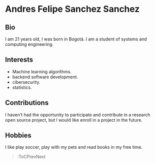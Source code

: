 # Andres Felipe Sanchez Sanchez

## Bio
I am 21 years old, I was born in Bogotá. I am a student of systems and computing engineering.

## Interests
- Machine learning algorithms.
- backend software development.
- cibersecurity.
- statistics.
## Contributions

I haven't had the opportunity to participate and contribute in a research open source project, but I would like enroll in a project in the future.

## Hobbies
I like play soccer, play with my pets and read books in my free time.

> :ToCPrevNext